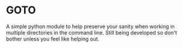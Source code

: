 GOTO
====

A simple python module to help preserve your sanity when working in multiple directories in the command line. Still
being developed so don't bother unless you feel like helping out. 

